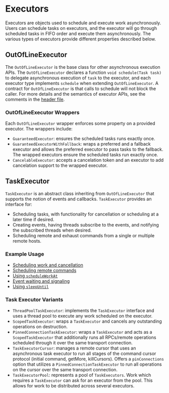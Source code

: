 # Executors
Executors are objects used to schedule and execute work asynchronously. Users can schedule tasks on
executors, and the executor will go through scheduled tasks in FIFO order and execute them
asynchronously. The various types of executors provide different properties described below.

## OutOfLineExecutor
The `OutOfLineExecutor` is the base class for other asynchronous execution APIs.
The `OutOfLineExecutor` declares a function `void schedule(Task task)` to delegate asynchronous
execution of `task` to the executor, and each executor type implements `schedule` when extending
`OutOfLineExecutor`. A contract for `OutOfLineExecutor` is that calls to schedule will not block
the caller.
For more details and the semantics of executor APIs, see the comments in the [header file](https://github.com/mongodb/mongo/blob/master/src/mongo/util/out_of_line_executor.h).

### OutOfLineExecutor Wrappers
Each `OutOfLineExecutor` wrapper enforces some property on a provided executor. The wrappers
include:
* `GuaranteedExecutor`: ensures the scheduled tasks runs exactly once.
* `GuaranteedExecutorWithFallback`: wraps a preferred and a fallback executor and allows the
preferred executor to pass tasks to the fallback. The wrapped executors ensure the scheduled tasks
run exactly once.
* `CancelableExecutor`: accepts a cancelation token and an executor to add cancelation support to 
the wrapped executor.

## TaskExecutor
`TaskExecutor` is an abstract class inheriting from `OutOfLineExecutor` that supports the notion
of events and callbacks. `TaskExecutor` provides an interface for:
* Scheduling tasks, with functionality for cancellation or scheduling at a later time if desired.
* Creating events, having threads subscribe to the events, and notifying the subscribed threads
when desired.
* Scheduling remote and exhaust commands from a single or multiple remote hosts.

### Example Usage
* [Scheduling work and cancellation](https://github.com/mongodb/mongo/blob/311b84df538a5ee9ab4db507f610d8b814bb2099/src/mongo/executor/task_executor_test_common.cpp#L197-L209)
* [Scheduling remote commands](https://github.com/mongodb/mongo/blob/311b84df538a5ee9ab4db507f610d8b814bb2099/src/mongo/executor/task_executor_test_common.cpp#L568-L586)
* [Using `scheduleWorkAt`](https://github.com/mongodb/mongo/blob/311b84df538a5ee9ab4db507f610d8b814bb2099/src/mongo/executor/task_executor_test_common.cpp#L532-L566)
* [Event waiting and signaling](https://github.com/mongodb/mongo/blob/311b84df538a5ee9ab4db507f610d8b814bb2099/src/mongo/executor/task_executor_test_common.cpp#L378-L401)
* [Using `sleepUntil`](https://github.com/mongodb/mongo/blob/311b84df538a5ee9ab4db507f610d8b814bb2099/src/mongo/executor/task_executor_test_common.cpp#L509-L530)

### Task Executor Variants
* `ThreadPoolTaskExecutor`: implements the `TaskExecutor` interface and uses a thread pool to
execute any work scheduled on the executor.
* `ScopedTaskExecutor`: wraps a `TaskExecutor` and cancels any outstanding operations on
destruction.
* `PinnedConnectionTaskExecutor`: wraps a `TaskExecutor` and acts as a `ScopedTaskExecutor` that
additionally runs all RPCs/remote operations scheduled through it over the same transport connection.
* `TaskExecutorCursor`: manages a remote cursor that uses an asynchronous task executor to run all
stages of the command cursor protocol (initial command, getMore, killCursors). Offers a `pinConnections`
option that utilizes a `PinnedConnectionTaskExecutor` to run all operations on the cursor over the
same transport connection.
* `TaskExecutorPool`: represents a pool of `TaskExecutors`. Work which requires a `TaskExecutor` can
ask for an executor from the pool. This allows for work to be distributed across several executors.
